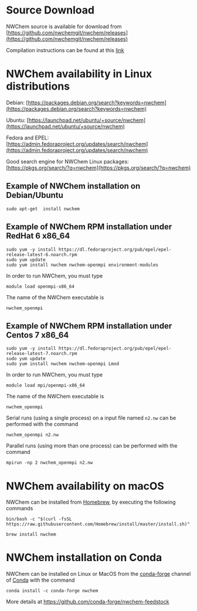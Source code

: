 # Source Download

NWChem source is available for download from
[https://github.com/nwchemgit/nwchem/releases](https://github.com/nwchemgit/nwchem/releases)

Compilation instructions can be found at this [link](Compiling-NWChem)

# NWChem availability in Linux distributions

Debian: [https://packages.debian.org/search?keywords=nwchem](https://packages.debian.org/search?keywords=nwchem)

Ubuntu: [https://launchpad.net/ubuntu/+source/nwchem](https://launchpad.net/ubuntu/+source/nwchem)

Fedora and EPEL: [https://admin.fedoraproject.org/updates/search/nwchem](https://admin.fedoraproject.org/updates/search/nwchem)

Good search engine for NWChem Linux packages: [https://pkgs.org/search/?q=nwchem](https://pkgs.org/search/?q=nwchem)

## Example of NWChem installation on Debian/Ubuntu

```
sudo apt-get  install nwchem
```

## Example of NWChem RPM installation under RedHat 6 x86_64

```
sudo yum -y install https://dl.fedoraproject.org/pub/epel/epel-release-latest-6.noarch.rpm
sudo yum update
sudo yum install nwchem nwchem-openmpi environment-modules
```
In order to run NWChem, you must type
```
module load openmpi-x86_64
```
The name of the NWChem executable is
```
nwchem_openmpi
```

## Example of NWChem RPM installation under Centos 7 x86_64

```
sudo yum -y install https://dl.fedoraproject.org/pub/epel/epel-release-latest-7.noarch.rpm
sudo yum update
sudo yum install nwchem nwchem-openmpi Lmod
```
In order to run NWChem, you must type
```
module load mpi/openmpi-x86_64
```
The name of the NWChem executable is
```
nwchem_openmpi
```
Serial runs (using a single process) on a input file named `n2.nw` can be performed with the command
```
nwchem_openmpi n2.nw
```
Parallel runs (using more than one process) can be performed with the command
```
mpirun -np 2 nwchem_openmpi n2.nw
```

# NWChem availability on macOS

NWChem can be installed from [Homebrew](https://brew.sh/), by executing the following commands  
```
bin/bash -c "$(curl -fsSL https://raw.githubusercontent.com/Homebrew/install/master/install.sh)"

brew install nwchem
```

# NWChem installation on Conda

NWChem can be installed  on Linux or MacOS from the [conda-forge](https://conda-forge.org/) channel of [Conda](https://docs.conda.io) with the command
```
conda install -c conda-forge nwchem
```
More details at https://github.com/conda-forge/nwchem-feedstock


